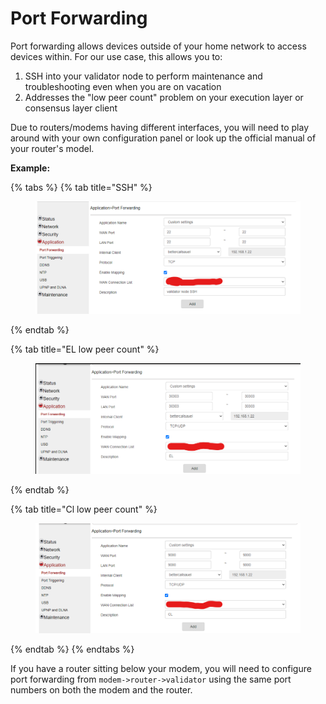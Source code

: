 # Port Forwarding

Port forwarding allows devices outside of your home network to access devices within. For our use case, this allows you to:

1. SSH into your validator node to perform maintenance and troubleshooting even when you are on vacation
2. Addresses the "low peer count" problem on your execution layer or consensus layer client

Due to routers/modems having different interfaces, you will need to play around with your own configuration panel or look up the official manual of your router's model.&#x20;

**Example:**

{% tabs %}
{% tab title="SSH" %}
<figure><img src="../.gitbook/assets/image (80).png" alt=""><figcaption></figcaption></figure>


{% endtab %}

{% tab title="EL low peer count" %}
<figure><img src="../.gitbook/assets/image (85).png" alt=""><figcaption></figcaption></figure>
{% endtab %}

{% tab title="Cl low peer count" %}
<figure><img src="../.gitbook/assets/image (84).png" alt=""><figcaption></figcaption></figure>
{% endtab %}
{% endtabs %}

If you have a router sitting below your modem, you will need to configure port forwarding from `modem->router->validator` using the same port numbers on both the modem and the router.&#x20;
